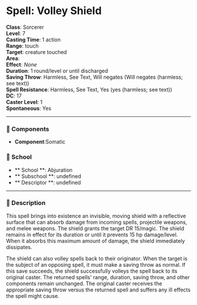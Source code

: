 
# Spell: Volley Shield
**Class**: Sorcerer  
**Level**: 7  
**Casting Time**: 1 action  
**Range**: touch  
**Target**: creature touched  
**Area**:   
**Effect**: _None_  
**Duration**: 1 round/level or until discharged  
**Saving Throw**: Harmless, See Text, Will negates (Will negates (harmless; see text))  
**Spell Resistance**: Harmless, See Text, Yes (yes (harmless; see text))  
**DC**: 17  
**Caster Level**: 1  
**Spontaneous**: Yes

---

### 🔮 Components
- **Component**:Somatic

### 🏫 School
- ** School **: Abjuration
- ** Subschool **: undefined
- ** Descriptor **: undefined
---

### 📜 Description
This spell brings into existence an invisible, moving shield with a reflective surface that can absorb damage from incoming spells, projectile weapons, and melee weapons. The shield grants the target DR 15/magic. The shield remains in effect for its duration or until it prevents 15 hp damage/level. When it absorbs this maximum amount of damage, the shield immediately dissipates.

The shield can also volley spells back to their originator. When the target is the subject of an opposing spell, it must make a saving throw as normal. If this save succeeds, the shield successfully volleys the spell back to its original caster. The returned spells' range, duration, saving throw, and other components remain unchanged. The original caster receives the appropriate saving throw versus the returned spell and suffers any ill effects the spell might cause.
